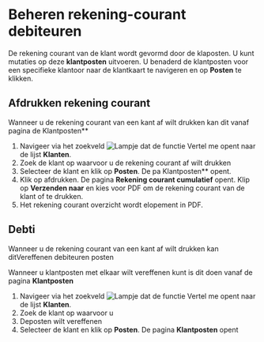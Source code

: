 # Beheren rekening-courant debiteuren

De rekening courant van de klant wordt gevormd door de klaposten. U kunt mutaties op deze **klantposten** uitvoeren.
U benaderd de klantposten voor een specifieke klantoor naar de klantkaart te navigeren en op **Posten** te klikken. 

## Afdrukken rekening courant

Wanneer u de rekening courant van een kant af wilt drukken kan dit vanaf pagina de Klantposten**

1. Navigeer via het zoekveld ![Lampje dat de functie Vertel me opent](https://docs.microsoft.com/nl-NL/dynamics365/business-central/media/ui-search/search_small.png "Vertel me wat u wilt doen") naar de lijst **Klanten**.
2. Zoek de klant op waarvoor u de rekening courant af wilt drukken
3. Selecteer de klant en klik op **Posten**. De pa Klantposten** opent. 
4. Klik op afdrukken. De pagina **Rekening courant cumulatief** opent. Klip op **Verzenden naar**  en kies voor PDF om de rekening courant van de klant of te drukken. 
5. Het rekening courant overzicht wordt elopement in PDF. 

## Debti

Wanneer u de rekening courant van een kant af wilt drukken kan ditVereffenen debiteuren posten

Wanneer u klantposten met elkaar wilt vereffenen kunt is dit doen vanaf de pagina **Klantposten**

1. Navigeer via het zoekveld ![Lampje dat de functie Vertel me opent](https://docs.microsoft.com/nl-NL/dynamics365/business-central/media/ui-search/search_small.png "Vertel me wat u wilt doen") naar de lijst **Klanten**.
2. Zoek de klant op waarvoor u 
5. Deposten wilt vereffenen
3. Selecteer de klant en klik op **Posten**. De pagina **Klantposten** opent
 


<!--stackedit_data:
eyJoaXN0b3J5IjpbLTI5NDQwMjg5OCwtODUwNjc3NzY3LDM4MT
IwOTc5MSwtNzQzNzY0NzMyLC0xNjE3NTcyMzkxLDIwNzM2MDMw
NzQsLTk3NTQ2NjIyMl19
-->